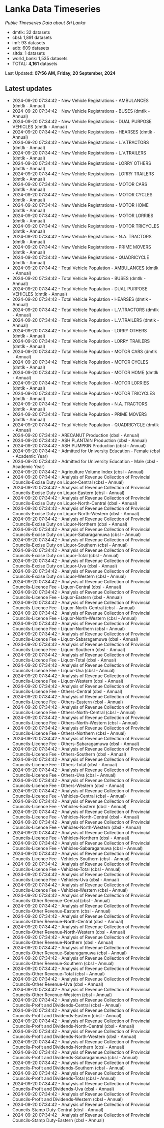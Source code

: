 # Lanka Data Timeseries
*Public Timeseries Data about Sri Lanka*

* dmtlk: 32 datasets
* cbsl: 1,891 datasets
* imf: 93 datasets
* adb: 609 datasets
* sltda: 1 datasets
* world_bank: 1,535 datasets
* TOTAL: **4,161** datasets

Last Updated: **07:56 AM, Friday, 20 September, 2024**

## Latest updates

* 2024-09-20 07:34:42 - New Vehicle Registrations - AMBULANCES (dmtlk - Annual)
* 2024-09-20 07:34:42 - New Vehicle Registrations - BUSES (dmtlk - Annual)
* 2024-09-20 07:34:42 - New Vehicle Registrations - DUAL PURPOSE VEHICLES (dmtlk - Annual)
* 2024-09-20 07:34:42 - New Vehicle Registrations - HEARSES (dmtlk - Annual)
* 2024-09-20 07:34:42 - New Vehicle Registrations - L.V.TRACTORS (dmtlk - Annual)
* 2024-09-20 07:34:42 - New Vehicle Registrations - L.V.TRAILERS (dmtlk - Annual)
* 2024-09-20 07:34:42 - New Vehicle Registrations - LORRY OTHERS (dmtlk - Annual)
* 2024-09-20 07:34:42 - New Vehicle Registrations - LORRY TRAILERS (dmtlk - Annual)
* 2024-09-20 07:34:42 - New Vehicle Registrations - MOTOR CARS (dmtlk - Annual)
* 2024-09-20 07:34:42 - New Vehicle Registrations - MOTOR CYCLES (dmtlk - Annual)
* 2024-09-20 07:34:42 - New Vehicle Registrations - MOTOR HOME (dmtlk - Annual)
* 2024-09-20 07:34:42 - New Vehicle Registrations - MOTOR LORRIES (dmtlk - Annual)
* 2024-09-20 07:34:42 - New Vehicle Registrations - MOTOR TRICYCLES (dmtlk - Annual)
* 2024-09-20 07:34:42 - New Vehicle Registrations - N.A. TRACTORS (dmtlk - Annual)
* 2024-09-20 07:34:42 - New Vehicle Registrations - PRIME MOVERS (dmtlk - Annual)
* 2024-09-20 07:34:42 - New Vehicle Registrations - QUADRICYCLE (dmtlk - Annual)
* 2024-09-20 07:34:42 - Total Vehicle Population - AMBULANCES (dmtlk - Annual)
* 2024-09-20 07:34:42 - Total Vehicle Population - BUSES (dmtlk - Annual)
* 2024-09-20 07:34:42 - Total Vehicle Population - DUAL PURPOSE VEHICLES (dmtlk - Annual)
* 2024-09-20 07:34:42 - Total Vehicle Population - HEARSES (dmtlk - Annual)
* 2024-09-20 07:34:42 - Total Vehicle Population - L.V.TRACTORS (dmtlk - Annual)
* 2024-09-20 07:34:42 - Total Vehicle Population - L.V.TRAILERS (dmtlk - Annual)
* 2024-09-20 07:34:42 - Total Vehicle Population - LORRY OTHERS (dmtlk - Annual)
* 2024-09-20 07:34:42 - Total Vehicle Population - LORRY TRAILERS (dmtlk - Annual)
* 2024-09-20 07:34:42 - Total Vehicle Population - MOTOR CARS (dmtlk - Annual)
* 2024-09-20 07:34:42 - Total Vehicle Population - MOTOR CYCLES (dmtlk - Annual)
* 2024-09-20 07:34:42 - Total Vehicle Population - MOTOR HOME (dmtlk - Annual)
* 2024-09-20 07:34:42 - Total Vehicle Population - MOTOR LORRIES (dmtlk - Annual)
* 2024-09-20 07:34:42 - Total Vehicle Population - MOTOR TRICYCLES (dmtlk - Annual)
* 2024-09-20 07:34:42 - Total Vehicle Population - N.A. TRACTORS (dmtlk - Annual)
* 2024-09-20 07:34:42 - Total Vehicle Population - PRIME MOVERS (dmtlk - Annual)
* 2024-09-20 07:34:42 - Total Vehicle Population - QUADRICYCLE (dmtlk - Annual)
* 2024-09-20 07:34:42 - ARECANUT Production (cbsl - Annual)
* 2024-09-20 07:34:42 - ASH PLANTAIN Production (cbsl - Annual)
* 2024-09-20 07:34:42 - ASH PUMPKIN Production (cbsl - Annual)
* 2024-09-20 07:34:42 - Admitted for University Education - Female (cbsl - Academic Year)
* 2024-09-20 07:34:42 - Admitted for University Education - Male (cbsl - Academic Year)
* 2024-09-20 07:34:42 - Agriculture Volume Index (cbsl - Annual)
* 2024-09-20 07:34:42 - Analysis of Revenue Collection of Provincial Councils-Excise Duty on Liquor-Central (cbsl - Annual)
* 2024-09-20 07:34:42 - Analysis of Revenue Collection of Provincial Councils-Excise Duty on Liquor-Eastern (cbsl - Annual)
* 2024-09-20 07:34:42 - Analysis of Revenue Collection of Provincial Councils-Excise Duty on Liquor-North-Central (cbsl - Annual)
* 2024-09-20 07:34:42 - Analysis of Revenue Collection of Provincial Councils-Excise Duty on Liquor-North-Western (cbsl - Annual)
* 2024-09-20 07:34:42 - Analysis of Revenue Collection of Provincial Councils-Excise Duty on Liquor-Northern (cbsl - Annual)
* 2024-09-20 07:34:42 - Analysis of Revenue Collection of Provincial Councils-Excise Duty on Liquor-Sabaragamuwa (cbsl - Annual)
* 2024-09-20 07:34:42 - Analysis of Revenue Collection of Provincial Councils-Excise Duty on Liquor-Southern (cbsl - Annual)
* 2024-09-20 07:34:42 - Analysis of Revenue Collection of Provincial Councils-Excise Duty on Liquor-Total (cbsl - Annual)
* 2024-09-20 07:34:42 - Analysis of Revenue Collection of Provincial Councils-Excise Duty on Liquor-Uva (cbsl - Annual)
* 2024-09-20 07:34:42 - Analysis of Revenue Collection of Provincial Councils-Excise Duty on Liquor-Western (cbsl - Annual)
* 2024-09-20 07:34:42 - Analysis of Revenue Collection of Provincial Councils-Licence Fee - Liquor-Central (cbsl - Annual)
* 2024-09-20 07:34:42 - Analysis of Revenue Collection of Provincial Councils-Licence Fee - Liquor-Eastern (cbsl - Annual)
* 2024-09-20 07:34:42 - Analysis of Revenue Collection of Provincial Councils-Licence Fee - Liquor-North-Central (cbsl - Annual)
* 2024-09-20 07:34:42 - Analysis of Revenue Collection of Provincial Councils-Licence Fee - Liquor-North-Western (cbsl - Annual)
* 2024-09-20 07:34:42 - Analysis of Revenue Collection of Provincial Councils-Licence Fee - Liquor-Northern (cbsl - Annual)
* 2024-09-20 07:34:42 - Analysis of Revenue Collection of Provincial Councils-Licence Fee - Liquor-Sabaragamuwa (cbsl - Annual)
* 2024-09-20 07:34:42 - Analysis of Revenue Collection of Provincial Councils-Licence Fee - Liquor-Southern (cbsl - Annual)
* 2024-09-20 07:34:42 - Analysis of Revenue Collection of Provincial Councils-Licence Fee - Liquor-Total (cbsl - Annual)
* 2024-09-20 07:34:42 - Analysis of Revenue Collection of Provincial Councils-Licence Fee - Liquor-Uva (cbsl - Annual)
* 2024-09-20 07:34:42 - Analysis of Revenue Collection of Provincial Councils-Licence Fee - Liquor-Western (cbsl - Annual)
* 2024-09-20 07:34:42 - Analysis of Revenue Collection of Provincial Councils-Licence Fee - Others-Central (cbsl - Annual)
* 2024-09-20 07:34:42 - Analysis of Revenue Collection of Provincial Councils-Licence Fee - Others-Eastern (cbsl - Annual)
* 2024-09-20 07:34:42 - Analysis of Revenue Collection of Provincial Councils-Licence Fee - Others-North-Central (cbsl - Annual)
* 2024-09-20 07:34:42 - Analysis of Revenue Collection of Provincial Councils-Licence Fee - Others-North-Western (cbsl - Annual)
* 2024-09-20 07:34:42 - Analysis of Revenue Collection of Provincial Councils-Licence Fee - Others-Northern (cbsl - Annual)
* 2024-09-20 07:34:42 - Analysis of Revenue Collection of Provincial Councils-Licence Fee - Others-Sabaragamuwa (cbsl - Annual)
* 2024-09-20 07:34:42 - Analysis of Revenue Collection of Provincial Councils-Licence Fee - Others-Southern (cbsl - Annual)
* 2024-09-20 07:34:42 - Analysis of Revenue Collection of Provincial Councils-Licence Fee - Others-Total (cbsl - Annual)
* 2024-09-20 07:34:42 - Analysis of Revenue Collection of Provincial Councils-Licence Fee - Others-Uva (cbsl - Annual)
* 2024-09-20 07:34:42 - Analysis of Revenue Collection of Provincial Councils-Licence Fee - Others-Western (cbsl - Annual)
* 2024-09-20 07:34:42 - Analysis of Revenue Collection of Provincial Councils-Licence Fee - Vehicles-Central (cbsl - Annual)
* 2024-09-20 07:34:42 - Analysis of Revenue Collection of Provincial Councils-Licence Fee - Vehicles-Eastern (cbsl - Annual)
* 2024-09-20 07:34:42 - Analysis of Revenue Collection of Provincial Councils-Licence Fee - Vehicles-North-Central (cbsl - Annual)
* 2024-09-20 07:34:42 - Analysis of Revenue Collection of Provincial Councils-Licence Fee - Vehicles-North-Western (cbsl - Annual)
* 2024-09-20 07:34:42 - Analysis of Revenue Collection of Provincial Councils-Licence Fee - Vehicles-Northern (cbsl - Annual)
* 2024-09-20 07:34:42 - Analysis of Revenue Collection of Provincial Councils-Licence Fee - Vehicles-Sabaragamuwa (cbsl - Annual)
* 2024-09-20 07:34:42 - Analysis of Revenue Collection of Provincial Councils-Licence Fee - Vehicles-Southern (cbsl - Annual)
* 2024-09-20 07:34:42 - Analysis of Revenue Collection of Provincial Councils-Licence Fee - Vehicles-Total (cbsl - Annual)
* 2024-09-20 07:34:42 - Analysis of Revenue Collection of Provincial Councils-Licence Fee - Vehicles-Uva (cbsl - Annual)
* 2024-09-20 07:34:42 - Analysis of Revenue Collection of Provincial Councils-Licence Fee - Vehicles-Western (cbsl - Annual)
* 2024-09-20 07:34:42 - Analysis of Revenue Collection of Provincial Councils-Other Revenue-Central (cbsl - Annual)
* 2024-09-20 07:34:42 - Analysis of Revenue Collection of Provincial Councils-Other Revenue-Eastern (cbsl - Annual)
* 2024-09-20 07:34:42 - Analysis of Revenue Collection of Provincial Councils-Other Revenue-North-Central (cbsl - Annual)
* 2024-09-20 07:34:42 - Analysis of Revenue Collection of Provincial Councils-Other Revenue-North-Western (cbsl - Annual)
* 2024-09-20 07:34:42 - Analysis of Revenue Collection of Provincial Councils-Other Revenue-Northern (cbsl - Annual)
* 2024-09-20 07:34:42 - Analysis of Revenue Collection of Provincial Councils-Other Revenue-Sabaragamuwa (cbsl - Annual)
* 2024-09-20 07:34:42 - Analysis of Revenue Collection of Provincial Councils-Other Revenue-Southern (cbsl - Annual)
* 2024-09-20 07:34:42 - Analysis of Revenue Collection of Provincial Councils-Other Revenue-Total (cbsl - Annual)
* 2024-09-20 07:34:42 - Analysis of Revenue Collection of Provincial Councils-Other Revenue-Uva (cbsl - Annual)
* 2024-09-20 07:34:42 - Analysis of Revenue Collection of Provincial Councils-Other Revenue-Western (cbsl - Annual)
* 2024-09-20 07:34:42 - Analysis of Revenue Collection of Provincial Councils-Profit and Dividends-Central (cbsl - Annual)
* 2024-09-20 07:34:42 - Analysis of Revenue Collection of Provincial Councils-Profit and Dividends-Eastern (cbsl - Annual)
* 2024-09-20 07:34:42 - Analysis of Revenue Collection of Provincial Councils-Profit and Dividends-North-Central (cbsl - Annual)
* 2024-09-20 07:34:42 - Analysis of Revenue Collection of Provincial Councils-Profit and Dividends-North-Western (cbsl - Annual)
* 2024-09-20 07:34:42 - Analysis of Revenue Collection of Provincial Councils-Profit and Dividends-Northern (cbsl - Annual)
* 2024-09-20 07:34:42 - Analysis of Revenue Collection of Provincial Councils-Profit and Dividends-Sabaragamuwa (cbsl - Annual)
* 2024-09-20 07:34:42 - Analysis of Revenue Collection of Provincial Councils-Profit and Dividends-Southern (cbsl - Annual)
* 2024-09-20 07:34:42 - Analysis of Revenue Collection of Provincial Councils-Profit and Dividends-Total (cbsl - Annual)
* 2024-09-20 07:34:42 - Analysis of Revenue Collection of Provincial Councils-Profit and Dividends-Uva (cbsl - Annual)
* 2024-09-20 07:34:42 - Analysis of Revenue Collection of Provincial Councils-Profit and Dividends-Western (cbsl - Annual)
* 2024-09-20 07:34:42 - Analysis of Revenue Collection of Provincial Councils-Stamp Duty-Central (cbsl - Annual)
* 2024-09-20 07:34:42 - Analysis of Revenue Collection of Provincial Councils-Stamp Duty-Eastern (cbsl - Annual)